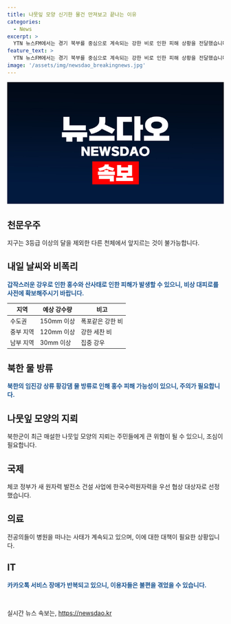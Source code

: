```yaml
---
title: 나뭇잎 모양 신기한 물건 만져보고 끝나는 이유
categories:
  - News
excerpt: >
  YTN 뉴스FM에서는 경기 북부를 중심으로 계속되는 강한 비로 인한 피해 상황을 전달했습니다. 또한 북한의 댐 방류와 나뭇잎 모양의 지뢰로 인한 안전 문제에 대한 소식을 전달했습니다. 더불어 체코에서의 한국수력원자력의 원전 수주 소식과 전공의들의 복귀 문제, 카카오톡 장애에 관한 소식을 소개하였습니다. 
feature_text: >
  YTN 뉴스FM에서는 경기 북부를 중심으로 계속되는 강한 비로 인한 피해 상황을 전달했습니다. 또한 북한의 댐 방류와 나뭇잎 모양의 지뢰로 인한 안전 문제에 대한 소식을 전달했습니다. 더불어 체코에서의 한국수력원자력의 원전 수주 소식과 전공의들의 복귀 문제, 카카오톡 장애에 관한 소식을 소개하였습니다. 
image: '/assets/img/newsdao_breakingnews.jpg'
---
```


<p><img src="/assets/img/newsdao_breakingnews.jpg" alt="koreaapp 속보" /></p>

<h2 data-ke-size="size26">천문우주</h2>

<p data-ke-size="size16">지구는 3등급 이상의 달을 제외한 다른 천체에서 앞지르는 것이 불가능합니다.</p>

<h2 data-ke-size="size26">내일 날씨와 비폭리</h2>

<p data-ke-size="size16"><b><span style="color: #1a5490;">갑작스러운 강우로 인한 홍수와 산사태로 인한 피해가 발생할 수 있으니, 비상 대피로를 사전에 확보해주시기 바랍니다.</span></b></p>

<table>
    <thead>
        <tr>
            <th>지역</th>
            <th>예상 강수량</th>
            <th>비고</th>
        </tr>
    </thead>
    <tbody>
        <tr>
            <td>수도권</td>
            <td>150mm 이상</td>
            <td>폭포같은 강한 비</td>
        </tr>
        <tr>
            <td>중부 지역</td>
            <td>120mm 이상</td>
            <td>강한 세찬 비</td>
        </tr>
        <tr>
            <td>남부 지역</td>
            <td>30mm 이상</td>
            <td>집중 강우</td>
        </tr>
    </tbody>
</table>

<h2 data-ke-size="size26">북한 물 방류</h2>

<p data-ke-size="size16"><b><span style="color: #1a5490;">북한의 임진강 상류 황강댐 물 방류로 인해 홍수 피해 가능성이 있으니, 주의가 필요합니다.</span></b></p>

<h2 data-ke-size="size26">나뭇잎 모양의 지뢰</h2>

<p data-ke-size="size16">북한군이 최근 매설한 나뭇잎 모양의 지뢰는 주민들에게 큰 위협이 될 수 있으니, 조심이 필요합니다.</p>

<h2 data-ke-size="size26">국제</h2>

<p data-ke-size="size16">체코 정부가 새 원자력 발전소 건설 사업에 한국수력원자력을 우선 협상 대상자로 선정했습니다.</p>

<h2 data-ke-size="size26">의료</h2>

<p data-ke-size="size16">전공의들이 병원을 떠나는 사태가 계속되고 있으며, 이에 대한 대책이 필요한 상황입니다.</p>

<h2 data-ke-size="size26">IT</h2>

<p data-ke-size="size16"><b><span style="color: #1a5490;">카카오톡 서비스 장애가 반복되고 있으니, 이용자들은 불편을 겪었을 수 있습니다.</span></b></p>

<p data-ke-size="size16">&nbsp;</p>
실시간 뉴스 속보는, <a href="https://newsdao.kr" rel="dofollow">https://newsdao.kr</a>


